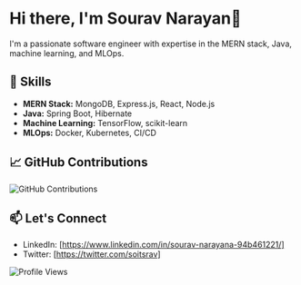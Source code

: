 # Hi there, I'm Sourav Narayan👋

I'm a passionate software engineer with expertise in the MERN stack, Java, machine learning, and MLOps.

## 🚀 Skills
- **MERN Stack:** MongoDB, Express.js, React, Node.js
- **Java:** Spring Boot, Hibernate
- **Machine Learning:** TensorFlow, scikit-learn
- **MLOps:** Docker, Kubernetes, CI/CD

## 📈 GitHub Contributions
![GitHub Contributions](https://github-readme-stats.vercel.app/api?username=sounar97&count_private=true&show_icons=true&theme=radical)

## 📫 Let's Connect
- LinkedIn: [https://www.linkedin.com/in/sourav-narayana-94b461221/]
- Twitter: [https://twitter.com/soitsrav]

<!-- Footer -->
![Profile Views](https://komarev.com/ghpvc/?username=sounar97)
